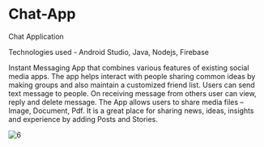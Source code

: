 # Chat-App
Chat Application

Technologies used - Android Studio, Java, Nodejs, Firebase

Instant Messaging App that combines various features of existing social media apps. 
The app helps interact with people sharing common ideas by making groups and also maintain a customized friend list.
Users can send text message to people. 
On receiving message from others user can view, reply and delete message. 
The App allows users to share media files – Image, Document, Pdf.
It is a great place for sharing news, ideas, insights and experience by adding Posts and Stories.


![6](https://user-images.githubusercontent.com/93287801/139294554-32e40f19-3cce-4171-b175-07fdca6ffa62.png)


